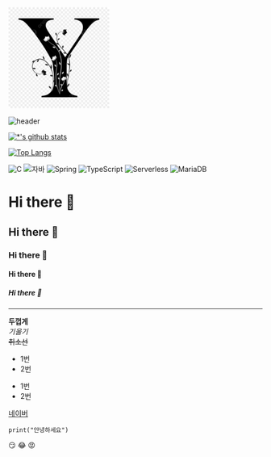 <img src = "images/YYY.jpg" width="200" height="200"></img>


![header](https://capsule-render.vercel.app/api?type=egg&color=auto&height=300&section=header&text=깃허브%20특강&fontSize=90&animation=fadeIn)

[![*'s github stats](https://github-readme-stats.vercel.app/api?username=WhyjinHoooo)](https://github.com/WhyjinHoooo)

[![Top Langs](https://github-readme-stats.vercel.app/api/top-langs/?username=WhyjinHoooo)](https://github.com/WhyjinHoooo/github-readme-stats)

![C](https://img.shields.io/badge/-C-123456?style=flat-square&logo=C&logoColor=black)
![자바](https://img.shields.io/badge/-자바-007396?style=flat&logo=Java&logoColor=ffffff)
![Spring](https://img.shields.io/badge/-Spring-6DB33F?style=for-the-badge&logo=Spring&logoColor=white)
![TypeScript](https://img.shields.io/badge/-TypeScript-3178C6?style=flat-square&logo=TypeScript&logoColor=white)
![Serverless](https://img.shields.io/badge/-Serverless-FD5750?style=flat-square&logo=Serverless&logoColor=magenta)
![MariaDB](https://img.shields.io/badge/-MariaDB-1F305F?style=flat-square&logo=mariadb&logoColor=white)

# Hi there 👋
## Hi there 👋
### Hi there 👋
#### Hi there 👋
##### Hi there 👋
---
**두껍게**<br>
*기울기*<br>
~~취소선~~<br>

* 1번
* 2번
- 1번
- 2번

[네이버](https://www.naver.com)

```
print("안녕하세요")
```

:smirk:
:joy:
:rage:
